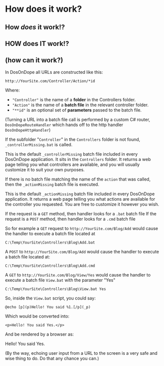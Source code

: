 # How does it work? 
## How *does* it work!?
## HOW does IT work!?
## (how can it work?)

In DosOnDope all URLs are constructed like this:

`http://YourSite.com/Controller/Action/*id`

Where:

 * `"Controller"` is the name of a **folder** in the Controllers folder.
 * `"Action"` is the name of a **batch file** in the relevant controller folder.
 * `"**id"` is an optional set of **parameters** passed to the batch file.

(Turning a URL into a batch file call is performed by a custom C# router, `DosOnDopeRouteHandler` which hands off to the http handler `DosOnDopeHttpHandler`)

If the subfolder "`Controller`" in the `Controllers` folder is not found, `_controllerMissing.bat` is called.

This is the default `_controllerMissing` batch file included in every DosOnDope application. It sits in the `Controllers` folder. It returns a web page telling you what controllers are available, and you will usually customize it to suit your own purposes.

If there is no batch file matching the name of the `action` that was called, then the `_actionMissing` batch file is executed.

This is the default `_actionMissing` batch file included in every DosOnDope application. It returns a web page telling you what actions are available for the controller you requested. You are free to customize it however you wish.

If the request is a `GET` method, then handler looks for a `.bat` batch file 
If the request is a `POST` method, then handler looks for a `.cmd` batch file 

So for example a `GET` request to `http://YourSite.com/Blog/Add` would cause the handler to execute a batch file located at

	C:\Temp\YourSite\Controllers\Blog\Add.bat

A `POST` to `http://YourSite.com/Blog/Add` would cause the handler to execute a batch file located at:

	C:\Temp\YourSite\Controllers\Blog\Add.cmd

A `GET` to `http://YourSite.com/Blog/View/Yes` would cause the handler to execute a batch file `View.bat` with the parameter "Yes"

	C:\Temp\YourSite\Controllers\Blog\View.bat Yes

So, inside the `View.bat` script, you could say:

	@echo [p](p)Hello! You said %1.[/p](_p)

Which would be converted into:

	<p>Hello! You said Yes.</p>

And be rendered by a browser as:

  Hello! You said Yes.

(By the way, echoing user input from a URL to the screen is a very safe and wise thing to do. Do that any chance you can.)
